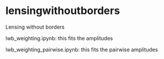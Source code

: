 # lensingwithoutborders
Lensing without borders

lwb_weighting.ipynb: this fits the amplitudes

lwb_weighting_pairwise.ipynb: this fits the pairwise amplitudes


